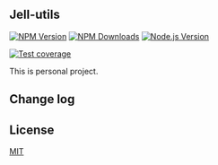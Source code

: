 ## Jell-utils

[![NPM Version][npm-image]][npm-url]
[![NPM Downloads][downloads-image]][downloads-url]
[![Node.js Version][node-version-image]][node-version-url]

<!-- [![Build status][travis-image]][travis-url] -->

[![Test coverage][coveralls-image]][coveralls-url]

This is personal project.

## Change log

## License

[MIT](LICENSE)

[npm-image]: https://img.shields.io/npm/v/jell-utils.svg
[npm-url]: https://npmjs.org/package/jell-utils
[node-version-image]: https://img.shields.io/node/v/jell-utils.svg
[node-version-url]: https://nodejs.org/en/download/

<!-- [travis-image]: https://img.shields.io/travis/jellive/jell-utils/master.svg
[travis-url]: https://travis-ci.org/jellive/jell-utils -->

[coveralls-image]: https://img.shields.io/coveralls/jellive/jell-utils/master.svg
[coveralls-url]: https://coveralls.io/r/jellive/jell-utils?branch=master
[downloads-image]: https://img.shields.io/npm/dm/jell-utils.svg
[downloads-url]: https://npmjs.org/package/jell-utils
